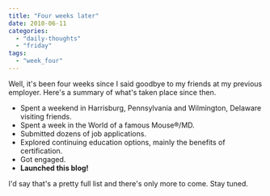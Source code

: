 ```yaml
---
title: "Four weeks later"
date: 2010-06-11
categories: 
  - "daily-thoughts"
  - "friday"
tags: 
  - "week_four"
---
```


Well, it's been four weeks since I said goodbye to my friends at my previous employer. Here's a summary of what's taken place since then.

- Spent a weekend in Harrisburg, Pennsylvania and Wilmington, Delaware visiting friends.
- Spent a week in the World of a famous Mouse®/MD.
- Submitted dozens of job applications.
- Explored continuing education options, mainly the benefits of certification.
- Got engaged.
- **Launched this blog!**

I'd say that's a pretty full list and there's only more to come. Stay tuned.
